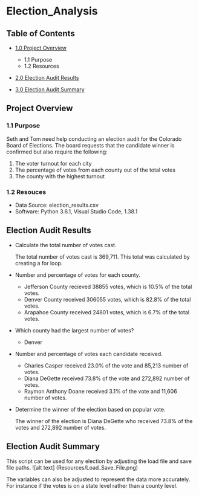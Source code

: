 # Election_Analysis

## Table of Contents
- [1.0 Project Overview](#Project-Overview)
  * 1.1 Purpose
  * 1.2 Resources
- [2.0 Election Audit Results](#Election-Audit-Results)

- [3.0 Election Audit Summary](#Election-Audit-Summary)

<a name="Project-Overview"></a>
## Project Overview
### 1.1 Purpose
Seth and Tom need help conducting an election audit for the Colorado Board of Elections. The board requests that the candidate winner is confirmed but also require the following:
 1. The voter turnout for each city
 2. The percentage of votes from each county out of the total votes
 3. The county with the highest turnout

### 1.2 Resouces
- Data Source: election_results.csv
- Software: Python 3.6.1, Visual Studio Code, 1.38.1

<a name="Election-Audit-Results"></a>
## Election Audit Results
* Calculate the total number of votes cast.
  
  The total number of votes cast is 369,711. This total was calculated by creating a for loop. 
  
* Number and percentage of votes for each county. 
  
  - Jefferson County recieved 38855 votes, which is 10.5% of the total votes. 
  - Denver County received 306055 votes, which is 82.8% of the total votes.
  - Arapahoe County received 24801 votes, which is 6.7% of the total votes. 
  
* Which county had the largest number of votes?
  - Denver
 
* Number and percentage of votes each candidate received. 
  - Charles Casper received 23.0% of the vote and 85,213 number of votes.
  - Diana DeGette received 73.8% of the vote and 272,892 number of votes.
  - Raymon Anthony Doane received 3.1% of the vote and 11,606 number of votes.
  
* Determine the winner of the election based on popular vote.

  The winner of the election is Diana DeGette who received 73.8% of the votes and 272,892 number of votes. 


<a name="Election-Audit-Summary"></a>
## Election Audit Summary

This script can be used for any election by adjusting the load file and save file paths. 
![alt text] (Resources/Load_Save_File.png)

The variables can also be adjusted to represent the data more accurately. For instance if the votes is on a state level rather than a county level. 

